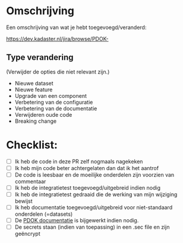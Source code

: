 # Omschrijving

Een omschrijving van wat je hebt toegevoegd/veranderd:

https://dev.kadaster.nl/jira/browse/PDOK-

## Type verandering

(Verwijder de opties die niet relevant zijn.)

- Nieuwe dataset
- Nieuwe feature
- Upgrade van een component
- Verbetering van de configuratie
- Verbetering van de documentatie
- Verwijderen oude code
- Breaking change

# Checklist:

- [ ] Ik heb de code in deze PR zelf nogmaals nagekeken
- [ ] Ik heb mijn code beter achtergelaten dan dat ik het aantrof 
- [ ] De code is leesbaar en de moeilijke onderdelen zijn voorzien van commentaar
- [ ] Ik heb de integratietest toegevoegd/uitgebreid indien nodig
- [ ] Ik heb de integratietest gedraaid die de werking van mijn wijziging bewijst
- [ ] Ik heb documentatie toegevoegd/uitgebreid voor niet-standaard onderdelen (=datasets)
- [ ] De [PDOK documentatie](https://github.com/PDOK/interne-documentatie) is bijgewerkt indien nodig.
- [ ] De secrets staan (indien van toepassing) in een .sec file en zijn geëncrypt

